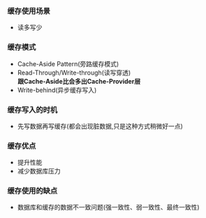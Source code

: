 ### 缓存使用场景
* 读多写少

### 缓存模式
* Cache-Aside Pattern(旁路缓存模式)
* Read-Through/Write-through(读写穿透)  
**跟Cache-Aside比会多出Cache-Provider层**
* Write-behind(异步缓存写入)

### 缓存写入的时机
* 先写数据再写缓存(都会出现脏数据,只是这种方式稍微好一点)

### 缓存优点  
* 提升性能
* 减少数据库压力

### 缓存使用的缺点
* 数据库和缓存的数据不一致问题(强一致性、弱一致性、最终一致性)
